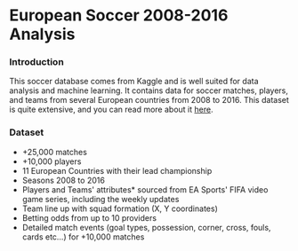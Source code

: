 # European Soccer 2008-2016 Analysis
### Introduction
This soccer database comes from Kaggle and is well suited for data analysis and machine learning. It contains data for soccer matches, players, and teams from several European countries from 2008 to 2016. This dataset is quite extensive, and you can read more about it [here](https://www.google.com/url?q=https://www.kaggle.com/hugomathien/soccer&sa=D&ust=1601581968892000&usg=AOvVaw28zj5XMp4A2TZKy_EmXG9p).

### Dataset
- +25,000 matches
- +10,000 players
- 11 European Countries with their lead championship
- Seasons 2008 to 2016
- Players and Teams' attributes* sourced from EA Sports' FIFA video game series, including the weekly updates
- Team line up with squad formation (X, Y coordinates)
- Betting odds from up to 10 providers
- Detailed match events (goal types, possession, corner, cross, fouls, cards etc…) for +10,000 matches

